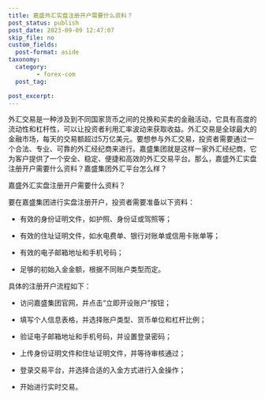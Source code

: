 ```yaml
---
title: 嘉盛外汇实盘注册开户需要什么资料？
post_status: publish
post_date: 2023-09-09 12:47:07
skip_file: no
custom_fields: 
  post-format: aside
taxonomy:
  category:
        - forex-com
  post_tag:

post_excerpt: 
---
```

外汇交易是一种涉及到不同国家货币之间的兑换和买卖的金融活动，它具有高度的流动性和杠杆性，可以让投资者利用汇率波动来获取收益。外汇交易是全球最大的金融市场，每天的交易额超过5万亿美元。要想参与外汇交易，投资者需要通过一个合法、专业、可靠的外汇经纪商来进行。嘉盛集团就是这样一家外汇经纪商，它为客户提供了一个安全、稳定、便捷和高效的外汇交易平台。那么，嘉盛外汇实盘注册开户需要什么资料？嘉盛集团外汇平台怎么样？

嘉盛外汇实盘注册开户需要什么资料？

要在嘉盛集团进行实盘注册开户，投资者需要准备以下资料：

* 有效的身份证明文件，如护照、身份证或驾照等；

* 有效的住址证明文件，如水电费单、银行对账单或信用卡账单等；

* 有效的电子邮箱地址和手机号码；

* 足够的初始入金金额，根据不同账户类型而定。

具体的注册开户流程如下：

* 访问嘉盛集团官网，并点击“立即开设账户”按钮；

* 填写个人信息表格，并选择账户类型、货币单位和杠杆比例；

* 验证电子邮箱地址和手机号码，并设置登录密码；

* 上传身份证明文件和住址证明文件，并等待审核通过；

* 登录交易平台，并选择合适的入金方式进行入金操作；

* 开始进行实时交易。